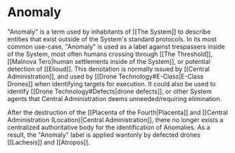 # Anomaly
"Anomaly" is a term used by inhabitants of [[The System]] to describe entities that exist outside of the System's standard protocols.  In its most common use-case, "Anomaly" is used as a label against trespassers inside of the System, most often humans crossing through [[The Threshold]], [[Malnova Tero|human settlements inside of the System]], or potential detection of [[Elioud]]. This denotation is normally issued by [[Central Administration]], and used by [[Drone Technology#E-Class|E-Class Drones]] when identifying targets for execution. It could also be used to identify [[Drone Technology#Defects|drone defects]], or other System agents that Central Administration deems unneeded/requiring elimination.

After the destruction of the [[Placenta of the Fourth|Placenta]] and [[Central Administration (Location)|Central Administration]], there no longer exists a centralized authoritative body for the identification of Anomalies. As a result, the "Anomaly" label is applied wantonly by defected drones [[Lachesis]] and [[Atropos]].